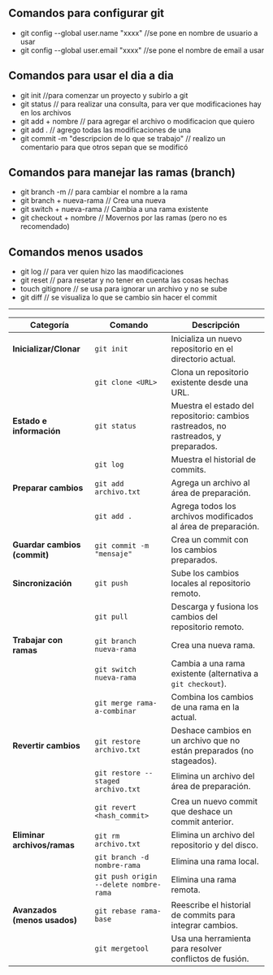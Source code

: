 ## Comandos para configurar git
- git config --global user.name "xxxx" //se pone en nombre de usuario a usar
- git config --global user.email "xxxx" //se pone el nombre de email a usar

## Comandos para usar  el dia a dia 
- git init //para comenzar un proyecto y subirlo a git
- git status // para realizar una consulta, para ver que modificaciones hay en los archivos
- git add + nombre // para agregar el archivo o modificacion que quiero 
- git add . // agrego todas las modificaciones de una
- git commit -m "descripcion de lo que se trabajo" // realizo un comentario para que otros sepan que se modificó

## Comandos para manejar las ramas (branch)
- git branch -m // para cambiar el nombre a la rama
- git branch + nueva-rama // Crea una nueva
- git switch + nueva-rama // Cambia a una rama existente 
- git checkout + nombre // Movernos por las ramas (pero no es recomendado)

## Comandos menos usados
- git log // para ver quien hizo las maodificaciones
- git reset // para resetar y no tener en cuenta las cosas hechas
- touch gitignore // se usa para ignorar un archivo y no se sube
- git diff // se visualiza lo que se cambio sin hacer el commit

---------------------------------------------------------------

| **Categoría**             | **Comando**                          | **Descripción**                                                                 |
|---------------------------|--------------------------------------|---------------------------------------------------------------------------------|
| **Inicializar/Clonar**    | `git init`                          | Inicializa un nuevo repositorio en el directorio actual.                        |
|                           | `git clone <URL>`                   | Clona un repositorio existente desde una URL.                                   |
| **Estado e información**  | `git status`                        | Muestra el estado del repositorio: cambios rastreados, no rastreados, y preparados. |
|                           | `git log`                           | Muestra el historial de commits.                                               |
| **Preparar cambios**      | `git add archivo.txt`               | Agrega un archivo al área de preparación.                                       |
|                           | `git add .`                         | Agrega todos los archivos modificados al área de preparación.                   |
| **Guardar cambios (commit)**| `git commit -m "mensaje"`          | Crea un commit con los cambios preparados.                                      |
| **Sincronización**        | `git push`                          | Sube los cambios locales al repositorio remoto.                                 |
|                           | `git pull`                          | Descarga y fusiona los cambios del repositorio remoto.                          |
| **Trabajar con ramas**    | `git branch nueva-rama`             | Crea una nueva rama.                                                            |
|                           | `git switch nueva-rama`             | Cambia a una rama existente (alternativa a `git checkout`).                     |
|                           | `git merge rama-a-combinar`         | Combina los cambios de una rama en la actual.                                   |
| **Revertir cambios**      | `git restore archivo.txt`           | Deshace cambios en un archivo que no están preparados (no stageados).           |
|                           | `git restore --staged archivo.txt`  | Elimina un archivo del área de preparación.                                     |
|                           | `git revert <hash_commit>`          | Crea un nuevo commit que deshace un commit anterior.                            |
| **Eliminar archivos/ramas**| `git rm archivo.txt`               | Elimina un archivo del repositorio y del disco.                                 |
|                           | `git branch -d nombre-rama`         | Elimina una rama local.                                                         |
|                           | `git push origin --delete nombre-rama` | Elimina una rama remota.                                                       |
| **Avanzados (menos usados)**| `git rebase rama-base`             | Reescribe el historial de commits para integrar cambios.                        |
|                           | `git mergetool`                     | Usa una herramienta para resolver conflictos de fusión.                         |
